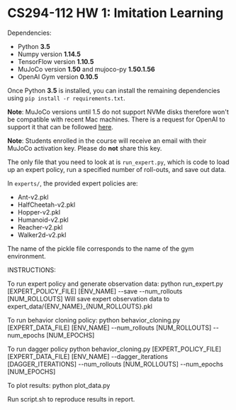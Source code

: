# CS294-112 HW 1: Imitation Learning

Dependencies:
 * Python **3.5**
 * Numpy version **1.14.5**
 * TensorFlow version **1.10.5**
 * MuJoCo version **1.50** and mujoco-py **1.50.1.56**
 * OpenAI Gym version **0.10.5**

Once Python **3.5** is installed, you can install the remaining dependencies using `pip install -r requirements.txt`.

**Note**: MuJoCo versions until 1.5 do not support NVMe disks therefore won't be compatible with recent Mac machines.
There is a request for OpenAI to support it that can be followed [here](https://github.com/openai/gym/issues/638).

**Note**: Students enrolled in the course will receive an email with their MuJoCo activation key. Please do **not** share this key.

The only file that you need to look at is `run_expert.py`, which is code to load up an expert policy, run a specified number of roll-outs, and save out data.

In `experts/`, the provided expert policies are:
* Ant-v2.pkl
* HalfCheetah-v2.pkl
* Hopper-v2.pkl
* Humanoid-v2.pkl
* Reacher-v2.pkl
* Walker2d-v2.pkl

The name of the pickle file corresponds to the name of the gym environment.

INSTRUCTIONS:

To run expert policy and generate observation data:
python run_expert.py [EXPERT_POLICY_FILE] [ENV_NAME] --save --num_rollouts [NUM_ROLLOUTS]
Will save expert observation data to expert_data/{ENV_NAME}_{NUM_ROLLOUTS}.pkl

To run behavior cloning policy:
python behavior_cloning.py [EXPERT_DATA_FILE] [ENV_NAME] --num_rollouts [NUM_ROLLOUTS] --num_epochs [NUM_EPOCHS]

To run dagger policy
python behavior_cloning.py [EXPERT_POLICY_FILE] [EXPERT_DATA_FILE] [ENV_NAME] --dagger_iterations [DAGGER_ITERATIONS] --num_rollouts [NUM_ROLLOUTS] --num_epochs [NUM_EPOCHS]

To plot results:
python plot_data.py

Run script.sh to reproduce results in report.




